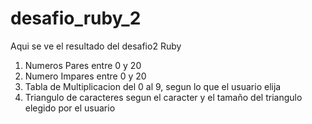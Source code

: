 # desafio_ruby_2
Aqui se ve el resultado del desafio2 Ruby

1. Numeros Pares entre 0 y 20
2. Numero Impares entre 0 y 20
3. Tabla de Multiplicacion del 0 al 9, segun lo que el usuario elija 
4. Triangulo de caracteres segun el caracter y el tamaño del triangulo elegido por el usuario
